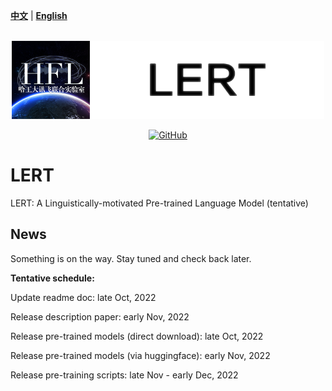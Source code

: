 [**中文**](https://github.com/ymcui/LERT) | [**English**](https://github.com/ymcui/LERT/blob/main/README_EN.md)

<p align="center">
    <br>
    <img src="./pics/banner.png" width="500"/>
    <br>
</p>
<p align="center">
    <a href="https://github.com/ymcui/LERT/blob/main/LICENSE">
        <img alt="GitHub" src="https://img.shields.io/github/license/ymcui/LERT.svg?color=blue&style=flat-square">
    </a>
</p>

# LERT

LERT: A Linguistically-motivated Pre-trained Language Model (tentative)

## News

Something is on the way. Stay tuned and check back later.

**Tentative schedule:**

Update readme doc: late Oct, 2022

Release description paper: early Nov, 2022

Release pre-trained models (direct download): late Oct, 2022

Release pre-trained models (via huggingface): early Nov, 2022

Release pre-training scripts: late Nov - early Dec, 2022
